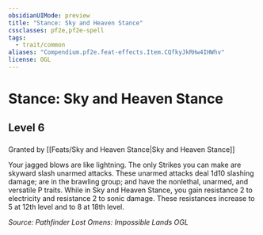 ```yaml
---
obsidianUIMode: preview
title: "Stance: Sky and Heaven Stance"
cssclasses: pf2e,pf2e-spell
tags:
  - trait/common
aliases: "Compendium.pf2e.feat-effects.Item.CQfkyJkRHw4IHWhv"
license: OGL
---
```

# Stance: Sky and Heaven Stance
## Level 6
### 






Granted by [[Feats/Sky and Heaven Stance|Sky and Heaven Stance]]

Your jagged blows are like lightning. The only Strikes you can make are skyward slash unarmed attacks. These unarmed attacks deal 1d10 slashing damage; are in the brawling group; and have the nonlethal, unarmed, and versatile P traits. While in Sky and Heaven Stance, you gain resistance 2 to electricity and resistance 2 to sonic damage. These resistances increase to 5 at 12th level and to 8 at 18th level.

*Source: Pathfinder Lost Omens: Impossible Lands*
*OGL*